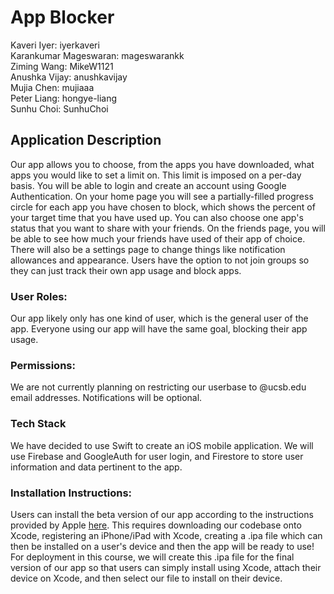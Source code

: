 # App Blocker

Kaveri Iyer: iyerkaveri \
Karankumar Mageswaran: mageswarankk \
Ziming Wang: MikeW1121 \
Anushka Vijay: anushkavijay \
Mujia Chen: mujiaaa \
Peter Liang: hongye-liang \
Sunhu Choi: SunhuChoi 

## Application Description 
Our app allows you to choose, from the apps you have downloaded, what apps you would like to set a limit on. This limit is imposed on a per-day basis. You will be able to login and create an account using Google Authentication. On your home page you will see a partially-filled progress circle for each app you have chosen to block, which shows the percent of your target time that you have used up. You can also choose one app's status that you want to share with your friends. On the friends page, you will be able to see how much your friends have used of their app of choice. There will also be a settings page to change things like notification allowances and appearance. Users have the option to not join groups so they can just track their own app usage and block apps. 

### User Roles:
Our app likely only has one kind of user, which is the general user of the app. Everyone using our app will have the same goal, blocking their app usage. 

### Permissions:
We are not currently planning on restricting our userbase to @ucsb.edu email addresses. Notifications will be optional.

### Tech Stack 
We have decided to use Swift to create an iOS mobile application. We will use Firebase and GoogleAuth for user login, and Firestore to store user information and data pertinent to the app. 

### Installation Instructions:
Users can install the beta version of our app according to the instructions provided by Apple [here](https://developer.apple.com/documentation/xcode/distributing-your-app-to-registered-devices#Prepare-for-your-build). This requires downloading our codebase onto Xcode, registering an iPhone/iPad with Xcode, creating a .ipa file which can then be installed on a user's device and then the app will be ready to use! For deployment in this course, we will create this .ipa file for the final version of our app so that users can simply install using Xcode, attach their device on Xcode, and then select our file to install on their device.
